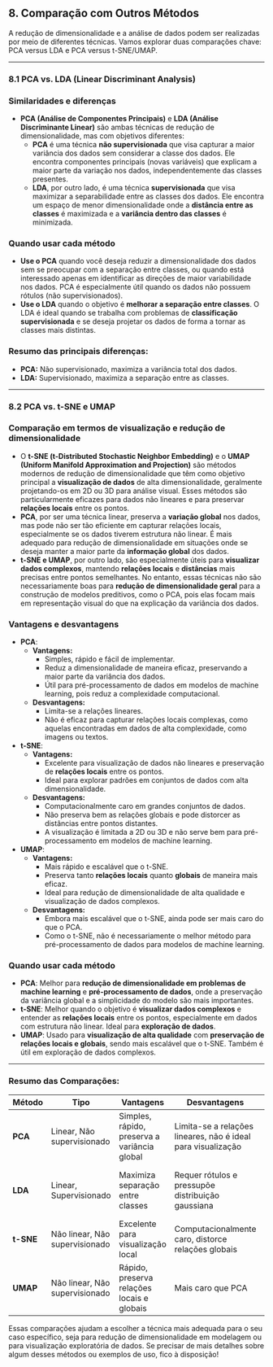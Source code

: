## **8. Comparação com Outros Métodos**

A redução de dimensionalidade e a análise de dados podem ser realizadas por meio de diferentes técnicas. Vamos explorar duas comparações chave: PCA versus LDA e PCA versus t-SNE/UMAP.

---

### **8.1 PCA vs. LDA (Linear Discriminant Analysis)**

### **Similaridades e diferenças**

- **PCA (Análise de Componentes Principais)** e **LDA (Análise Discriminante Linear)** são ambas técnicas de redução de dimensionalidade, mas com objetivos diferentes:
    - **PCA** é uma técnica **não supervisionada** que visa capturar a maior variância dos dados sem considerar a classe dos dados. Ele encontra componentes principais (novas variáveis) que explicam a maior parte da variação nos dados, independentemente das classes presentes.
    - **LDA**, por outro lado, é uma técnica **supervisionada** que visa maximizar a separabilidade entre as classes dos dados. Ele encontra um espaço de menor dimensionalidade onde a **distância entre as classes** é maximizada e a **variância dentro das classes** é minimizada.

### **Quando usar cada método**

- **Use o PCA** quando você deseja reduzir a dimensionalidade dos dados sem se preocupar com a separação entre classes, ou quando está interessado apenas em identificar as direções de maior variabilidade nos dados. PCA é especialmente útil quando os dados não possuem rótulos (não supervisionados).
- **Use o LDA** quando o objetivo é **melhorar a separação entre classes**. O LDA é ideal quando se trabalha com problemas de **classificação supervisionada** e se deseja projetar os dados de forma a tornar as classes mais distintas.

### **Resumo das principais diferenças**:

- **PCA:** Não supervisionado, maximiza a variância total dos dados.
- **LDA:** Supervisionado, maximiza a separação entre as classes.

---

### **8.2 PCA vs. t-SNE e UMAP**

### **Comparação em termos de visualização e redução de dimensionalidade**

- O **t-SNE (t-Distributed Stochastic Neighbor Embedding)** e o **UMAP (Uniform Manifold Approximation and Projection)** são métodos modernos de redução de dimensionalidade que têm como objetivo principal a **visualização de dados** de alta dimensionalidade, geralmente projetando-os em 2D ou 3D para análise visual. Esses métodos são particularmente eficazes para dados não lineares e para preservar **relações locais** entre os pontos.
- **PCA**, por ser uma técnica linear, preserva a **variação global** nos dados, mas pode não ser tão eficiente em capturar relações locais, especialmente se os dados tiverem estrutura não linear. É mais adequado para redução de dimensionalidade em situações onde se deseja manter a maior parte da **informação global** dos dados.
- **t-SNE e UMAP**, por outro lado, são especialmente úteis para **visualizar dados complexos**, mantendo **relações locais** e **distâncias** mais precisas entre pontos semelhantes. No entanto, essas técnicas não são necessariamente boas para **redução de dimensionalidade geral** para a construção de modelos preditivos, como o PCA, pois elas focam mais em representação visual do que na explicação da variância dos dados.

### **Vantagens e desvantagens**

- **PCA**:
    - **Vantagens:**
        - Simples, rápido e fácil de implementar.
        - Reduz a dimensionalidade de maneira eficaz, preservando a maior parte da variância dos dados.
        - Útil para pré-processamento de dados em modelos de machine learning, pois reduz a complexidade computacional.
    - **Desvantagens:**
        - Limita-se a relações lineares.
        - Não é eficaz para capturar relações locais complexas, como aquelas encontradas em dados de alta complexidade, como imagens ou textos.
- **t-SNE**:
    - **Vantagens:**
        - Excelente para visualização de dados não lineares e preservação de **relações locais** entre os pontos.
        - Ideal para explorar padrões em conjuntos de dados com alta dimensionalidade.
    - **Desvantagens:**
        - Computacionalmente caro em grandes conjuntos de dados.
        - Não preserva bem as relações globais e pode distorcer as distâncias entre pontos distantes.
        - A visualização é limitada a 2D ou 3D e não serve bem para pré-processamento em modelos de machine learning.
- **UMAP**:
    - **Vantagens:**
        - Mais rápido e escalável que o t-SNE.
        - Preserva tanto **relações locais** quanto **globais** de maneira mais eficaz.
        - Ideal para redução de dimensionalidade de alta qualidade e visualização de dados complexos.
    - **Desvantagens:**
        - Embora mais escalável que o t-SNE, ainda pode ser mais caro do que o PCA.
        - Como o t-SNE, não é necessariamente o melhor método para pré-processamento de dados para modelos de machine learning.

### **Quando usar cada método**

- **PCA**: Melhor para **redução de dimensionalidade em problemas de machine learning** e **pré-processamento de dados**, onde a preservação da variância global e a simplicidade do modelo são mais importantes.
- **t-SNE**: Melhor quando o objetivo é **visualizar dados complexos** e entender as **relações locais** entre os pontos, especialmente em dados com estrutura não linear. Ideal para **exploração de dados**.
- **UMAP**: Usado para **visualização de alta qualidade** com **preservação de relações locais e globais**, sendo mais escalável que o t-SNE. Também é útil em exploração de dados complexos.

---

### **Resumo das Comparações**:

| Método | Tipo | Vantagens | Desvantagens | Quando Usar |
| --- | --- | --- | --- | --- |
| **PCA** | Linear, Não supervisionado | Simples, rápido, preserva a variância global | Limita-se a relações lineares, não é ideal para visualização | Redução de dimensionalidade para machine learning |
| **LDA** | Linear, Supervisionado | Maximiza separação entre classes | Requer rótulos e pressupõe distribuição gaussiana | Quando há rótulos e o objetivo é separar as classes |
| **t-SNE** | Não linear, Não supervisionado | Excelente para visualização local | Computacionalmente caro, distorce relações globais | Visualização de dados de alta complexidade |
| **UMAP** | Não linear, Não supervisionado | Rápido, preserva relações locais e globais | Mais caro que PCA | Visualização de dados complexos com escalabilidade |

Essas comparações ajudam a escolher a técnica mais adequada para o seu caso específico, seja para redução de dimensionalidade em modelagem ou para visualização exploratória de dados. Se precisar de mais detalhes sobre algum desses métodos ou exemplos de uso, fico à disposição!